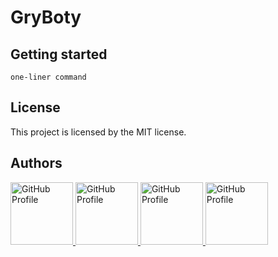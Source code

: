 # GryBoty

## Getting started
```shell
one-liner command
```

## License

This project is licensed by the MIT license.

## Authors

<a href="https://github.com/jkosla">
  <img src="https://github.com/jkosla.png" width="100" alt="GitHub Profile">
</a>

<a href="https://github.com/smakuch0">
  <img src="https://github.com/smakuch0.png" width="100" alt="GitHub Profile">
</a>

<a href="https://github.com/msadlej">
  <img src="https://github.com/msadlej.png" width="100" alt="GitHub Profile">
</a>

<a href="https://github.com/ad03am">
  <img src="https://github.com/ad03am.png" width="100" alt="GitHub Profile">
</a>
